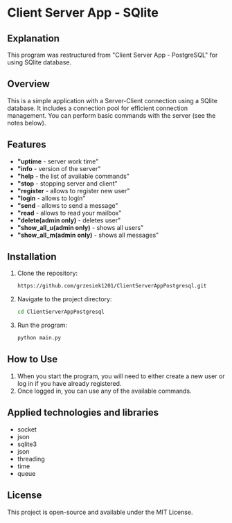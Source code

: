 # Client Server App - SQlite

## Explanation
This program was restructured from "Client Server App - PostgreSQL" for using SQlite database.


## Overview

This is a simple application with a Server-Client connection using a SQlite database. It includes a connection pool for efficient connection management.
You can perform basic commands with the server (see the notes below).

## Features
- **"uptime** - server work time"
- **"info** - version of the server"
- **"help** - the list of available commands"
- **"stop** - stopping server and client"
- **"register** - allows to register new user"
- **"login** - allows to login"
- **"send** - allows to send a message"
- **"read** - allows to read your mailbox"
- **"delete(admin only)** - deletes user"
- **"show_all_u(admin only)** - shows all users"
- **"show_all_m(admin only)** - shows all messages"

## Installation

1. Clone the repository:

    ```bash
    https://github.com/grzesiek1201/ClientServerAppPostgresql.git
    ```

2. Navigate to the project directory:

    ```bash
    cd ClientServerAppPostgresql
    ```

3. Run the program:

    ```bash
    python main.py
    ```

## How to Use

1. When you start the program, you will need to either create a new user or log in if you have already registered.
2. Once logged in, you can use any of the available commands.

## Applied technologies and libraries
-  socket
-  json
-  sqlite3
-  json
-  threading
-  time
-  queue
  
## License

This project is open-source and available under the MIT License.
